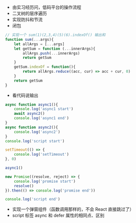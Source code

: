 - 由实习经历问，低码平台的操作流程
- 二叉树的层序遍历
- 实现防抖和节流
- 闭包

```javascript
// 实现一个 sum(1)(2,3,4)(5)(6).indexOf() 输出和
function sum(...args){
    let allArgs = [...args]
    let getSum = function (...innerArgs){
        allArgs.push(...innerArgs)
        return getSum
    }
    getSum.indexOf = function(){
        return allArgs.reduce((acc, cur) => acc + cur, 0)
    }
    return getSum
}
```

- 看代码说输出

```javascript
async function async1(){
    console.log('async1 start')
    await async2()
    console.log('async1 end')
}
async function async2(){
    console.log('async2')
}
console.log('script start')

setTimeout(() => {
    console.log('setTimeout')
}, 0)

async1()

new Promise((resolve, reject) => {
    console.log('promise start')
    resolve()
}).then(() => console.log('promise end'))

console.log('script end')
```

- 实现一个弹窗组件（函数调用那样的，不会 React 直接跳过了）
- script 标签 async 和 defer 属性的相同点、区别

